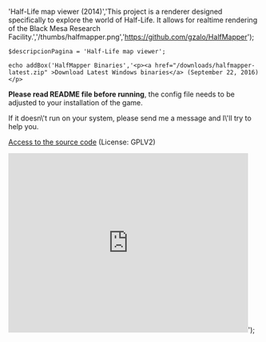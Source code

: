 'Half-Life map viewer (2014)','This project is a renderer designed specifically to explore the world of Half-Life. It allows for realtime rendering of the Black Mesa Research Facility.','/thumbs/halfmapper.png','https://github.com/gzalo/HalfMapper');

	$descripcionPagina = 'Half-Life map viewer';
	
	echo addBox('HalfMapper Binaries','<p><a href="/downloads/halfmapper-latest.zip" >Download Latest Windows binaries</a> (September 22, 2016)</p>
<p><strong>Please read README file before running</strong>, the config file needs to be adjusted to your installation of the game.</p>
<p>If it doesn\'t run on your system, please send me a message and I\'ll try to help you.</p>
<p><a href="https://github.com/gzalo/HalfMapper">Access to the source code</a> (License: GPLV2)</p>
<iframe width="480" height="360" src="http://www.youtube.com/embed/Hl2HbV3UbMs?rel=0" frameborder="0" allowfullscreen></iframe>');